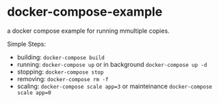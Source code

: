 # docker-compose-example

a docker compose example for running mmultiple copies.

Simple Steps:
* building: ```docker-compose build```
* running: ```docker-compose up``` or in background ```docker-compose up -d```
* stopping: ```docker-compose stop```
* removing: ```docker-compose rm -f```
* scaling: ```docker-compose scale app=3``` or mainteinance ```docker-compose scale app=0```
